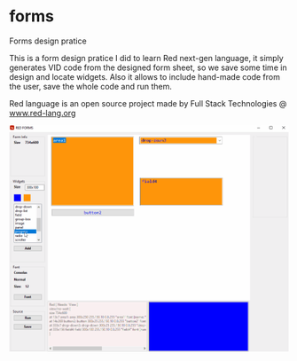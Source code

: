 # forms
Forms design pratice

This is a form design pratice I did to learn Red next-gen language, it simply generates VID code from the 
designed form sheet, so we save some time in design and locate widgets. Also it allows to include hand-made 
code from the user, save the whole code and run them.

Red language is an open source project made by Full Stack Technologies @ www.red-lang.org

![Test Image 0](/formstest.gif)
